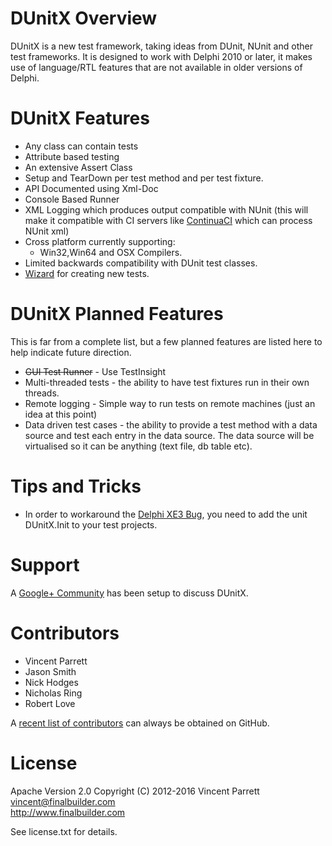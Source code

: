 DUnitX Overview
===============

DUnitX is a new test framework, taking ideas from DUnit, NUnit and other test frameworks. It is designed to work with Delphi 2010 or later, it makes use of language/RTL features that are not available in older versions of Delphi.


DUnitX Features
===============

 * Any class can contain tests
 * Attribute based testing
 * An extensive Assert Class
 * Setup and TearDown per test method and per test fixture.
 * API Documented using Xml-Doc
 * Console Based Runner
 * XML Logging which produces output compatible with NUnit (this will make it compatible with CI servers like [ContinuaCI](http://www.finalbuilder.com/continua-ci) which can process NUnit xml)
 * Cross platform currently supporting:
    * Win32,Win64 and OSX Compilers.
 * Limited backwards compatibility with DUnit test classes. 
 * [Wizard](http://www.finalbuilder.com/Resources/Blogs/PostId/702/dunitx-has-a-wizard) for creating new tests.

DUnitX Planned Features
=======================

This is far from a complete list, but a few planned features are listed here to help indicate future direction.

 * ~~GUI Test Runner~~ - Use TestInsight
 * Multi-threaded tests - the ability to have test fixtures run in their own
  threads.
 * Remote logging - Simple way to run tests on remote machines (just an idea at this point) 
 * Data driven test cases - the ability to provide a test method with a data source and test each entry in the data source. The data source will be virtualised so it can be anything (text file, db table etc).

Tips and Tricks
===========
* In order to workaround the [Delphi XE3 Bug](https://github.com/VSoftTechnologies/DUnitX/issues/117), you need to add the unit DUnitX.Init to your test projects.

Support
=======

A [Google+ Community](https://plus.google.com/communities/110602661860791972403) has been setup to discuss DUnitX.

Contributors
============ 

* Vincent Parrett                                            
* Jason Smith                                               
* Nick Hodges                                               
* Nicholas Ring
* Robert Love              

A [recent list of contributors](https://github.com/VSoftTechnologies/DUnitX/graphs/contributors) can always be obtained on GitHub.                              

License
========
Apache Version 2.0 
Copyright (C) 2012-2016 Vincent Parrett
vincent@finalbuilder.com                                         
http://www.finalbuilder.com

See license.txt for details.



